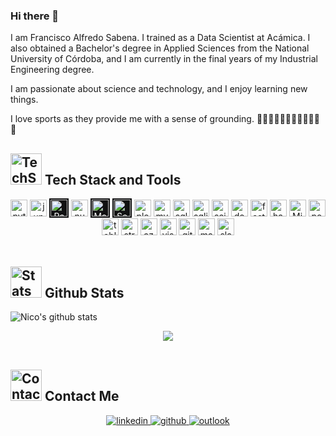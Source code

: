 ### Hi there 👋

I am Francisco Alfredo Sabena. I trained as a Data Scientist at Acámica. I also obtained a Bachelor's degree in Applied Sciences from the National University of Córdoba, and I am currently in the final years of my Industrial Engineering degree.

I am passionate about science and technology, and I enjoy learning new things.

I love sports as they provide me with a sense of grounding. 🏋🏻🏋🏻🚴🏽🏊🏼🏉🏃🏻🎾

<!-- TECH STACK -->
<h2>
  <img alt="TechStack" src="https://backstage.io/animations/backstage-techdocs-icon-1.gif" width=50px>
  Tech Stack and Tools
</h2> 
<div align="center">
  <a href="https://www.python.org/" target="_blank"><img src=https://img.shields.io/badge/Python-111112?&style=flat-square&logo=python alt=python height=27px/></a>
  <a href="https://jupyter.org/" target="_blank"><img src=https://img.shields.io/badge/Jupyter-111112?&style=flat-square&logo=jupyter alt=jupyter height=27px/></a>
  <a href="https://pandas.pydata.org/" target="_blank" style="color: #ffffff;"><img src="https://pandas.pydata.org/static/img/pandas_white.svg" alt="Pandas" height="27px" style="background-color: #111112; padding: 2px;"></a>
  <a href="https://numpy.org/" target="_blank"><img src=https://img.shields.io/badge/Numpy-111112?&style=flat-square&logo=numpy&logoColor=013243 alt=numpy height=27px/></a>
  <a href="https://matplotlib.org/" target="_blank" style="color: #ffffff;"><img src="https://matplotlib.org/stable/_static/images/logo2.svg" alt="Matplotlib" height="27px" style="background-color: #111112; padding: 2px;"></a>
  <a href="https://seaborn.pydata.org/" target="_blank" style="color: #ffffff;"><img src="https://seaborn.pydata.org/_static/logo-wide-lightbg.svg" alt="Seaborn" height="27px" style="background-color: #111112; padding: 2px;"></a>
  <a href="https://plotly.com/" target="_blank"><img src=https://img.shields.io/badge/Plotly-111112?&style=flat-square&logo=plotly&logoColor=3F4F75 alt=plotly height=27px/></a>
  <a href="https://www.mysql.com/" target="_blank"><img src=https://img.shields.io/badge/MySQL-111112?&style=flat-square&logo=mysql&logoColor=4479A1 alt=mysql height=27px/></a>
  <a href="https://www.microsoft.com/es-es/sql-server/sql-server-downloads" target="_blank"><img src=https://img.shields.io/badge/SQLServer-111112?&style=flat-square&logo=microsoftsqlserver&logoColor=CC2927 alt=sqlserver height=27px/></a>
  <a href="https://www.sqlite.org/" target="_blank"><img src=https://img.shields.io/badge/SQLite-111112?&style=flat-square&logo=sqlite&logoColor=003B57 alt=sqlite height=27px/></a> 
  <a href="https://scikit-learn.org/" target="_blank"><img src=https://img.shields.io/badge/ScikitLearn-111112?&style=flat-square&logo=scikitlearn&logoColor=F7931E alt=scikitlearn height=27px/></a> 
  <a href="https://www.docker.com/" target="_blank"><img src=https://img.shields.io/badge/Docker-111112?&style=flat-square&logo=docker&logoColor=2496ED alt=docker height=27px/></a>
  <a href="https://fastapi.tiangolo.com/" target="_blank"><img src=https://img.shields.io/badge/FastAPI-111112?&style=flat-square&logo=fastapi&logoColor=009688 alt=fastapi height=27px/></a>
  <a href="https://hadoop.apache.org/" target="_blank"><img src=https://img.shields.io/badge/Hadoop-111112?&style=flat-square&logo=apachehadoop&logoColor=66CCFF alt=hadoop height=27px/></a>
  <a href="https://www.microstrategy.com/" target="_blank"><img src="https://img.shields.io/badge/MicroStrategy-111112?&style=flat-square&logo=microstrategy" alt="MicroStrategy" height="27px"></a>
  <a href="https://powerbi.microsoft.com/es/" target="_blank"><img src=https://img.shields.io/badge/PowerBI-111112?&style=flat-square&logo=powerbi&logoColor=F2C811 alt=powerbi height=27px/></a>
  <a href="https://www.tableau.com/" target="_blank"><img src=https://img.shields.io/badge/Tableau-111112?&style=flat-square&logo=tableau&logoColor=E97627 alt=tableau height=27px/></a>
  <a href="https://streamlit.io/" target="_blank"><img src=https://img.shields.io/badge/Streamlit-111112?&style=flat-square&logo=streamlit&logoColor=FF4B4B alt=streamlit height=27px/></a>
  <a href="https://azure.microsoft.com" target="_blank"><img src=https://img.shields.io/badge/Azure-111112?&style=flat-square&logo=microsoftazure&logoColor=0078D4 alt=azure height=27px/></a>
  <a href="https://code.visualstudio.com/" target="_blank"><img src=https://img.shields.io/badge/VSCode-111112?&style=flat-square&logo=visualstudiocode&logoColor=007ACC alt=visualstudiocode height=27px/></a>
  <a href="https://git-scm.com/" target="_blank"><img src=https://img.shields.io/badge/GIT-111112?&style=flat-square&logo=git&logoColor=F05032 alt=git height=27px/></a>
  <a href="https://markdown.es/" target="_blank"><img src=https://img.shields.io/badge/Markdown-111112?&style=flat-square&logo=markdown&logoColor=white alt=markdown height=27px/></a>
  <a href="https://slack.com" target="_blank"><img src=https://img.shields.io/badge/Slack-111112?&style=flat-square&logo=slack&logoColor=4A154B alt=slack height=27px/></a>
</div>  
<br>


<!-- STATS -->
<h2>
  <img alt="Stats" src="https://i.giphy.com/media/W5eoZHPpUx9sapR0eu/giphy.webp" width=50px>
  Github Stats
</h2> 

![Nico's github stats](https://github-readme-stats.vercel.app/api?username=panasabena&show_icons=true&theme=tokyonight&border_radius=20&border_color=252030&bg_color=DEG,1b1526,0a090d)

<div align="center">
  <img src="https://komarev.com/ghpvc/?username=panasabena&&style=for-the-badge" align="center" />
</div>  
<br>


<!-- CONTACT -->
<h2>
  <img alt="Contact" src="https://media4.giphy.com/media/jOnvrBKkughYykp6WL/giphy.gif?cid=ecf05e47l0xmq4hhiwhpfy041412pvr450970jcve9cqdubz&rid=giphy.gif&ct=s" width=50px>
  Contact Me
</h2> 
<div align="center">
  <a href="https://www.linkedin.com/in/francisco-alfredo-sabena/" target="_blank">
  <img src=https://img.shields.io/badge/linkedin-%231E77B5.svg?&style=for-the-badge&logo=linkedin&logoColor=white alt=linkedin style="margin-bottom: 5px;" />
  </a>
  <a href="https://github.com/panasabena" target="_blank">
  <img src=https://img.shields.io/badge/github-%2324292e.svg?&style=for-the-badge&logo=github&logoColor=white alt=github style="margin-bottom: 5px;" />
  </a>
  <a href="mailto:alfre_sabena@hotmail.com" target="_blank">
  <img src="https://img.shields.io/badge/outlook-0078D4?&style=for-the-badge&logo=microsoft-outlook&logoColor=white" alt="outlook" style="margin-bottom: 5px;" />
  </a>
</div>  
